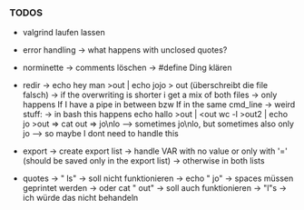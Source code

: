 ### TODOS

- valgrind laufen lassen

- error handling
	-> what happens with unclosed quotes?

- norminette
	-> comments löschen
	-> #define Ding klären

- redir
	-> echo hey man >out | echo jojo > out (überschreibt die file falsch)
	  -> if the overwriting is shorter i get a mix of both files
	  -> only happens If I have a pipe in between bzw If in the same cmd_line
	  -> weird stuff:
	  	-> in bash this happens
		echo hallo >out | <out wc -l >out2 | echo jo >out => cat out => jo\nlo
			--> sometimes jo\nlo, but sometimes also only jo
			--> so maybe I dont need to handle this

- export
	-> create export list
	-> handle VAR with no value or only with '=' (should be saved only in the export list)
		-> otherwise in both lists

- quotes
	-> "       ls" -> soll nicht funktionieren
	-> echo "     jo" -> spaces müssen geprintet werden
	-> oder cat "        out" -> soll auch funktionieren
	-> "l"s -> ich würde das nicht behandeln
